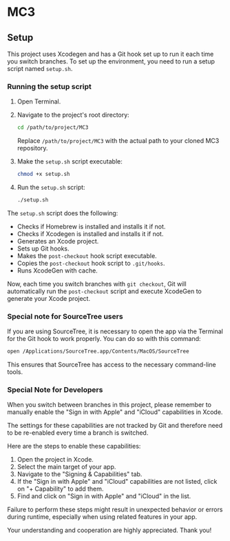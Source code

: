 # MC3

## Setup

This project uses Xcodegen and has a Git hook set up to run it each time you switch branches. To set up the environment, you need to run a setup script named `setup.sh`.

### Running the setup script

1. Open Terminal.

2. Navigate to the project's root directory:

   ```bash
   cd /path/to/project/MC3
   ```

   Replace `/path/to/project/MC3` with the actual path to your cloned MC3 repository.

3. Make the `setup.sh` script executable:

   ```bash
   chmod +x setup.sh
   ```

4. Run the `setup.sh` script:

   ```bash
   ./setup.sh
   ```

The `setup.sh` script does the following:

- Checks if Homebrew is installed and installs it if not.
- Checks if Xcodegen is installed and installs it if not.
- Generates an Xcode project.
- Sets up Git hooks.
- Makes the `post-checkout` hook script executable.
- Copies the `post-checkout` hook script to `.git/hooks`.
- Runs XcodeGen with cache.

Now, each time you switch branches with `git checkout`, Git will automatically run the `post-checkout` script and execute XcodeGen to generate your Xcode project.

### Special note for SourceTree users

If you are using SourceTree, it is necessary to open the app via the Terminal for the Git hook to work properly. You can do so with this command:

```bash
open /Applications/SourceTree.app/Contents/MacOS/SourceTree
```

This ensures that SourceTree has access to the necessary command-line tools.

### Special Note for Developers

When you switch between branches in this project, please remember to manually enable the "Sign in with Apple" and "iCloud" capabilities in Xcode. 

The settings for these capabilities are not tracked by Git and therefore need to be re-enabled every time a branch is switched. 

Here are the steps to enable these capabilities:

1. Open the project in Xcode.
2. Select the main target of your app.
3. Navigate to the "Signing & Capabilities" tab.
4. If the "Sign in with Apple" and "iCloud" capabilities are not listed, click on "+ Capability" to add them.
5. Find and click on "Sign in with Apple" and "iCloud" in the list.

Failure to perform these steps might result in unexpected behavior or errors during runtime, especially when using related features in your app.

Your understanding and cooperation are highly appreciated. Thank you!
